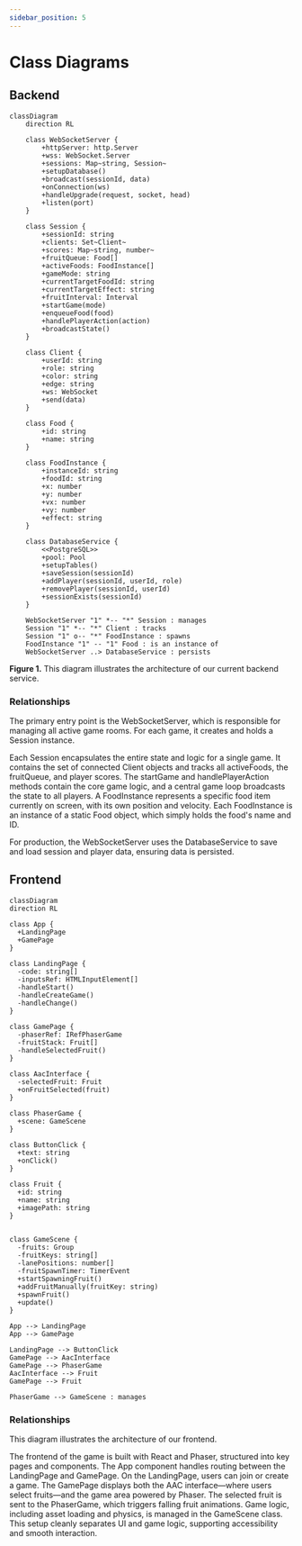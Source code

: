 ```yaml
---
sidebar_position: 5
---
```


# Class Diagrams

## Backend

```mermaid
classDiagram
    direction RL

    class WebSocketServer {
        +httpServer: http.Server
        +wss: WebSocket.Server
        +sessions: Map~string, Session~
        +setupDatabase()
        +broadcast(sessionId, data)
        +onConnection(ws)
        +handleUpgrade(request, socket, head)
        +listen(port)
    }

    class Session {
        +sessionId: string
        +clients: Set~Client~
        +scores: Map~string, number~
        +fruitQueue: Food[]
        +activeFoods: FoodInstance[]
        +gameMode: string
        +currentTargetFoodId: string
        +currentTargetEffect: string
        +fruitInterval: Interval
        +startGame(mode)
        +enqueueFood(food)
        +handlePlayerAction(action)
        +broadcastState()
    }

    class Client {
        +userId: string
        +role: string
        +color: string
        +edge: string
        +ws: WebSocket
        +send(data)
    }

    class Food {
        +id: string
        +name: string
    }

    class FoodInstance {
        +instanceId: string
        +foodId: string
        +x: number
        +y: number
        +vx: number
        +vy: number
        +effect: string
    }

    class DatabaseService {
        <<PostgreSQL>>
        +pool: Pool
        +setupTables()
        +saveSession(sessionId)
        +addPlayer(sessionId, userId, role)
        +removePlayer(sessionId, userId)
        +sessionExists(sessionId)
    }

    WebSocketServer "1" *-- "*" Session : manages
    Session "1" *-- "*" Client : tracks
    Session "1" o-- "*" FoodInstance : spawns
    FoodInstance "1" -- "1" Food : is an instance of
    WebSocketServer ..> DatabaseService : persists
```

**Figure 1.** This diagram illustrates the architecture of our current backend service.

### Relationships

The primary entry point is the WebSocketServer, which is responsible for managing all active game rooms. For each game, it creates and holds a Session instance.

Each Session encapsulates the entire state and logic for a single game. It contains the set of connected Client objects and tracks all activeFoods, the fruitQueue, and player scores. The startGame and handlePlayerAction methods contain the core game logic, and a central game loop broadcasts the state to all players. A FoodInstance represents a specific food item currently on screen, with its own position and velocity. Each FoodInstance is an instance of a static Food object, which simply holds the food's name and ID.

For production, the WebSocketServer uses the DatabaseService to save and load session and player data, ensuring data is persisted.

## Frontend

```mermaid
classDiagram
direction RL

class App {
  +LandingPage
  +GamePage
}

class LandingPage {
  -code: string[]
  -inputsRef: HTMLInputElement[]
  -handleStart()
  -handleCreateGame()
  -handleChange()
}

class GamePage {
  -phaserRef: IRefPhaserGame
  -fruitStack: Fruit[]
  -handleSelectedFruit()
}

class AacInterface {
  -selectedFruit: Fruit
  +onFruitSelected(fruit)
}

class PhaserGame {
  +scene: GameScene
}

class ButtonClick {
  +text: string
  +onClick()
}

class Fruit {
  +id: string
  +name: string
  +imagePath: string
}


class GameScene {
  -fruits: Group
  -fruitKeys: string[]
  -lanePositions: number[]
  -fruitSpawnTimer: TimerEvent
  +startSpawningFruit()
  +addFruitManually(fruitKey: string)
  +spawnFruit()
  +update()
}

App --> LandingPage
App --> GamePage

LandingPage --> ButtonClick
GamePage --> AacInterface
GamePage --> PhaserGame
AacInterface --> Fruit
GamePage --> Fruit

PhaserGame --> GameScene : manages
```

### Relationships

This diagram illustrates the architecture of our frontend.

The frontend of the game is built with React and Phaser, structured into key pages and components. The App component handles routing between the LandingPage and GamePage. On the LandingPage, users can join or create a game. The GamePage displays both the AAC interface—where users select fruits—and the game area powered by Phaser. The selected fruit is sent to the PhaserGame, which triggers falling fruit animations. Game logic, including asset loading and physics, is managed in the GameScene class. This setup cleanly separates UI and game logic, supporting accessibility and smooth interaction.
